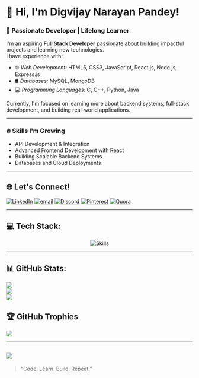 # 👋 Hi, I'm Digvijay Narayan Pandey!

### 🚀 Passionate Developer | Lifelong Learner

I'm an aspiring **Full Stack Developer** passionate about building impactful projects and learning new technologies.  
I have experience with:

- 🌐 *Web Development:* HTML5, CSS3, JavaScript, React.js, Node.js, Express.js
- 🛢 *Databases:* MySQL, MongoDB
- 💻 *Programming Languages:* C, C++, Python, Java

Currently, I'm focused on learning more about backend systems, full-stack development, and building real-world applications.

---

### 🔥 Skills I'm Growing
- API Development & Integration
- Advanced Frontend Development with React
- Building Scalable Backend Systems
- Databases and Cloud Deployments

---

## 🌐 Let's Connect!
[![LinkedIn](https://img.shields.io/badge/LinkedIn-%230077B5.svg?logo=linkedin&logoColor=white)](https://linkedin.com/in/https://www.linkedin.com/in/digvijaynarayan/) [![email](https://img.shields.io/badge/Email-D14836?logo=gmail&logoColor=white)](mailto:digvijaynarayanpandey7@gmail.com) [![Discord](https://img.shields.io/badge/Discord-%237289DA.svg?logo=discord&logoColor=white)](https://discord.gg/https://discord.com/channels/@me) [![Pinterest](https://img.shields.io/badge/Pinterest-%23E60023.svg?logo=Pinterest&logoColor=white)](https://pinterest.com/https://in.pinterest.com/digvijaynarayanpandey/) [![Quora](https://img.shields.io/badge/Quora-%23B92B27.svg?logo=Quora&logoColor=white)](https://quora.com/profile/https://www.quora.com/profile/Digvijay-Narayan-Pandey-2) 

---

## 💻 Tech Stack:
<p align="center">
  <img src="https://skillicons.dev/icons?i=mongodb,express,react,nodejs,mysql,c,cpp,java,javascript,python,html,css" alt="Skills" />
</p>

---

## 📊 GitHub Stats:
![](https://github-readme-stats.vercel.app/api?username=DigvijayNarayanPandey&theme=dark&hide_border=false&include_all_commits=true&count_private=true)<br/>
![](https://nirzak-streak-stats.vercel.app/?user=DigvijayNarayanPandey&theme=dark&hide_border=false)<br/>
![](https://github-readme-stats.vercel.app/api/top-langs/?username=DigvijayNarayanPandey&theme=dark&hide_border=false&include_all_commits=true&count_private=true&layout=compact)

## 🏆 GitHub Trophies
![](https://github-profile-trophy.vercel.app/?username=DigvijayNarayanPandey&theme=radical&no-frame=false&no-bg=true&margin-w=4)

---
[![](https://visitcount.itsvg.in/api?id=DigvijayNarayanPandey&icon=0&color=0)](https://visitcount.itsvg.in)
---
> “Code. Learn. Build. Repeat.”
